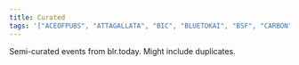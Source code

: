 ```yaml
---
title: Curated
tags: '["ACEOFPUBS", "ATTAGALLATA", "BIC", "BLUETOKAI", "BSF", "CARBON", "CHAMPACA", "COURTYARD", "CREATIVEMORNINGS", "GOETHE", "KOOTA", "MAP", "SISTERSINSWEAT", "SOFAR", "SUMUKHA", "TOGETHER", "TROVE", "UNDERLINE", "URBANAUT", "VENN", "WINDMILLS"]'
---
```

Semi-curated events from blr.today. Might include duplicates.
